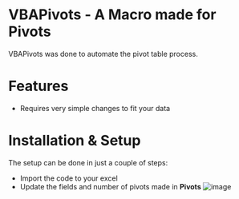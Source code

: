 # VBAPivots - A Macro made for Pivots

VBAPivots was done to automate the pivot table process.

# Features
- Requires very simple changes to fit your data

# Installation & Setup

The setup can be done in just a couple of steps:
- Import the code to your excel
- Update the fields and number of pivots made in **Pivots**
![image](https://user-images.githubusercontent.com/52187481/149082576-8f051b30-e157-4fe1-a01f-3b5f2cfc5b15.png)
